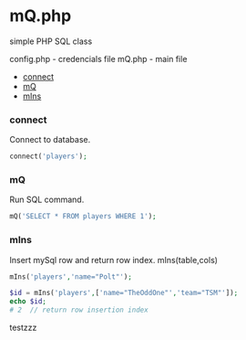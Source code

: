 # mQ.php

simple PHP SQL class

config.php - credencials file
mQ.php - main file

- [connect](#connect)
- [mQ](#mq)
- [mIns](#mins)

### connect

Connect to database.

```php
connect('players');
```


### mQ

Run SQL command.

```php
mQ('SELECT * FROM players WHERE 1');
``` 

### mIns

Insert mySql row and return row index.
mIns(table,cols)

```php
mIns('players','name="Polt"');

$id = mIns('players',['name="TheOddOne"','team="TSM"']);
echo $id;
# 2  // return row insertion index
```

testzzz